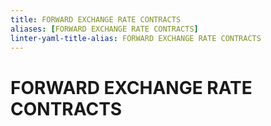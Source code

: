 ```yaml
---
title: FORWARD EXCHANGE RATE CONTRACTS
aliases: [FORWARD EXCHANGE RATE CONTRACTS]
linter-yaml-title-alias: FORWARD EXCHANGE RATE CONTRACTS
---
```

# FORWARD EXCHANGE RATE CONTRACTS
